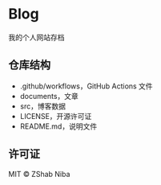 # Blog

我的个人网站存档

## 仓库结构

- .github/workflows，GitHub Actions 文件
- documents，文章
- src，博客数据
- LICENSE，开源许可证
- README.md，说明文件

## 许可证

MIT © ZShab Niba
